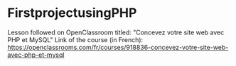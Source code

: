# FirstprojectusingPHP
Lesson followed on OpenClassroom titled: "Concevez votre site web avec PHP et MySQL"
Link of the course (in French): https://openclassrooms.com/fr/courses/918836-concevez-votre-site-web-avec-php-et-mysql
